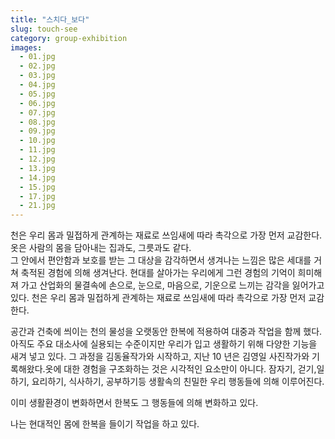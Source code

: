 ```yaml
---
title: "스치다_보다"
slug: touch-see
category: group-exhibition
images:
  - 01.jpg
  - 02.jpg
  - 03.jpg
  - 04.jpg
  - 05.jpg
  - 06.jpg
  - 07.jpg
  - 08.jpg
  - 09.jpg
  - 10.jpg
  - 11.jpg
  - 12.jpg
  - 13.jpg
  - 14.jpg
  - 15.jpg
  - 17.jpg
  - 21.jpg
---
```


천은 우리 몸과 밀접하게 관계하는 재료로 쓰임새에 따라 촉각으로 가장 먼저
교감한다.옷은 사람의 몸을 담아내는 집과도, 그릇과도 같다.    
그 안에서 편안함과 보호를 받는 그 대상을 감각하면서 생겨나는 느낌은 많은
세대를 거쳐 축적된 경험에 의해 생겨난다. 현대를 살아가는 우리에게 그런
경험의 기억이 희미해져 가고 산업화의 물결속에 손으로, 눈으로, 마음으로,
기운으로 느끼는 감각을 잃어가고 있다. 천은 우리 몸과 밀접하게 관계하는
재료로 쓰임새에 따라 촉각으로 가장 먼저 교감한다.

공간과 건축에 씌이는 천의 물성을 오랫동안 한복에 적용하여 대중과 작업을
함께 했다. 아직도 주요 대소사에 실용되는 수준이지만 우리가 입고 생활하기
위해 다양한 기능을 새겨 넣고 있다. 그 과정을 김동율작가와 시작하고, 지난
10 년은 김영일 사진작가와 기록해왔다.옷에 대한 경험을 구조화하는 것은
시각적인 요소만이 아니다. 잠자기, 걷기,일하기, 요리하기, 식사하기, 공부하기등
생활속의 친밀한 우리 행동들에 의해 이루어진다.

이미 생활환경이 변화하면서 한복도 그 행동들에 의해 변화하고 있다.

나는 현대적인 몸에 한복을 들이기 작업을 하고 있다.